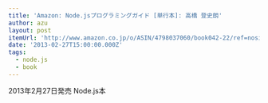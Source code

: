 ```yaml
---
title: 'Amazon: Node.jsプログラミングガイド [単行本]: 高橋 登史朗'
author: azu
layout: post
itemUrl: 'http://www.amazon.co.jp/o/ASIN/4798037060/book042-22/ref=nosim'
date: '2013-02-27T15:00:00.000Z'
tags:
  - node.js
  - book
---
```

2013年2月27日発売
Node.js本
